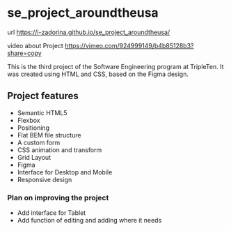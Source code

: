 # se_project_aroundtheusa

url https://i-zadorina.github.io/se_project_aroundtheusa/

video about Project https://vimeo.com/924999149/b4b85128b3?share=copy

This is the third project of the Software Engineering program at TripleTen. It was created using HTML and CSS, based on the Figma design.

## Project features

- Semantic HTML5
- Flexbox
- Positioning
- Flat BEM file structure
- A custom form
- CSS animation and transform
- Grid Layout
- Figma
- Interface for Desktop and Mobile
- Responsive design

### Plan on improving the project

- Add interface for Tablet
- Add function of editing and adding where it needs
